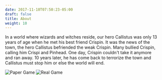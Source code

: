 ```yaml
---
date: 2017-11-10T07:50:23-05:00
draft: false
title: About
weight: 10
---
```


In a world where wizards and witches reside, our hero Callistus was only 13 years
of age when he met his best friend Crispin. It was the news of the town, the hero
Callistus befriended the weak Crispin. Many bullied Crispin, calling him Crispi
and Pinhead. One day, Crispin couldn't take it anymore and ran away. 10 years
later, he has come back to terrorize the town and Callistus must stop him or
else the world will end.

![Paper Game](images/game/game-2-paper.png)
![Real Game](images/game/game-1.png)
